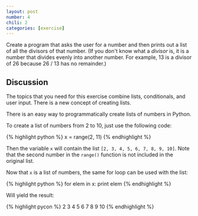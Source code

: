 ```yaml
---
layout: post
number: 4
chili: 2
categories: [exercise]
---
```


Create a program that asks the user for a number and then prints out a list of all the divisors of that number. (If you don't know what a _divisor_ is, it is a number that divides evenly into another number. For example, 13 is a divisor of 26 because 26 / 13 has no remainder.)

## Discussion 

The topics that you need for this exercise combine lists, conditionals, and user input. There is a new concept of creating lists. 

There is an easy way to programmatically create lists of numbers in Python. 

To create a list of numbers from 2 to 10, just use the following code: 

{% highlight python %}
  x = range(2, 11)
{% endhighlight %}

Then the variable `x` will contain the list `[2, 3, 4, 5, 6, 7, 8, 9, 10]`. Note that the second number in the `range()` function is not included in the original list. 

Now that `x` is a list of numbers, the same for loop can be used with the list: 

{% highlight python %}
  for elem in x: 
    print elem
{% endhighlight %}

Will yield the result: 

{% highlight pycon %}
  2
  3
  4
  5
  6
  7
  8
  9
  10
{% endhighlight %}
